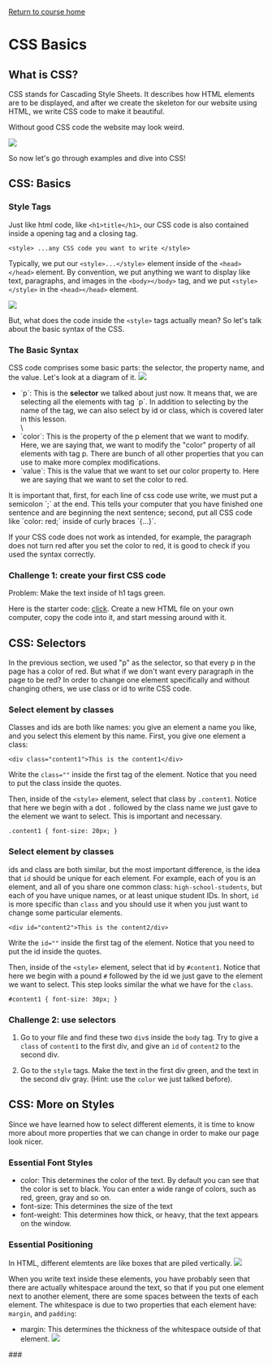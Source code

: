 <a href="https://wes-chen.github.io/build-a-website/">Return to course home</a>

# CSS Basics

## What is CSS?

CSS stands for Cascading Style Sheets. It describes how HTML elements are to be displayed, and after we create the skeleton for our website using HTML, we write CSS code to make it beautiful. 

Without good CSS code the website may look weird.

<img src="./css-sucks-webdevelopment-in-a-nutshell-43196018.png"/>

 So now let's go through examples and dive into CSS!

## CSS: Basics
### Style Tags
Just like html code, like `<h1>title</h1>`, our CSS code is also contained inside a opening tag and a closing tag.

`<style> ...any CSS code you want to write </style>`

Typically, we put our `<style>...</style>` element inside of the `<head></head>` element. By convention, we put anything we want to display like text, paragraphs, and images in the `<body></body>` tag, and we put `<style></style>` in the `<head></head>` element. 

<img src="top.png"/>

But, what does the code inside the `<style>` tags actually mean? So let's talk about the basic syntax of the CSS.

### The Basic Syntax
CSS code comprises some basic parts: the selector, the property name, and the value. Let's look at a diagram of it.
<img src="syntax.png"/>
<ul>
<li>`p`: This is the <strong>selector</strong> we talked about just now. It means that, we are selecting all the elements with tag `p`. In addition to selecting by the name of the tag, we can also select by id or class, which is covered later in this lesson.</li> \
<li>`color`: This is the property of the p element that we want to modify. Here, we are saying that, we want to modify the "color" property of all elements with tag p. There are bunch of all other properties that you can use to make more complex modifications.</li>
<li>`value`: This is the value that we want to set our color property to. Here we are saying that we want to set the color to red. </li>
</ul>
It is important that, first, for each line of css code use write, we must put a semicolon `;` at the end. This tells your computer that you have finished one sentence and are beginning the next sentence; second, put all CSS code like `color: red;` inside of curly braces `{...}`. 

If your CSS code does not work as intended, for example, the paragraph does not turn red after you set the color to red, it is good to check if you used the syntax correctly.

### Challenge 1: create your first CSS code
Problem: Make the text inside of h1 tags green.

Here is the starter code: <a href="index.html">click<a/>. Create a new HTML file on your own computer, copy the code into it, and start messing around with it. 
 
## CSS: Selectors
In the previous section, we used "p" as the selector, so that every p in the page has a color of red. But what if we don't want every paragraph in the page to be red? In order to change one element specifically and without changing others, we use class or id to write CSS code.

### Select element by classes
Classes and ids are both like names: you give an element a name you like, and you select this element by this name. First, you give one element a class:

`<div class="content1">This is the content1</div>`

Write the `class=""` inside the first tag of the element. Notice that you need to put the class inside the quotes. 

Then, inside of the `<style>` element, select that class by `.content1`. Notice that here we begin with a dot `.` followed by the class name we just gave to the element we want to select. This is important and necessary.

`.content1 {
   font-size: 20px;
 }`
 
### Select element by classes
ids and class are both similar, but the most important difference, is the idea that `id` should be unique for each element. For example, each of you is an element, and all of you share one common class: `high-school-students`, but each of you have unique names, or at least unique student IDs. In short, `id` is more specific than `class` and you should use it when you just want to change some particular elements.

`<div id="content2">This is the content2/div>`

Write the `id=""` inside the first tag of the element. Notice that you need to put the id inside the quotes. 

Then, inside of the `<style>` element, select that id by `#content1`. Notice that here we begin with a pound `#` followed by the id we just gave to the element we want to select. This step looks similar the what we have for the `class`.

`#content1 {
   font-size: 30px;
 }`
 
### Challenge 2: use selectors
1. Go to your file and find these two `div`s inside the `body` tag. Try to give a `class` of `content1` to the first div, and give an `id` of `content2` to the second div. 

2. Go to the `style` tags. Make the text in the first div green, and the text in the second div gray. (Hint: use the `color` we just talked before).
 

## CSS: More on Styles
Since we have learned how to select different elements, it is time to know more about more properties that we can change in order to make our page look nicer. 

### Essential Font Styles
<ul>
<li>color: This determines the color of the text. By default you can see that the color is set to black. You can enter a wide range of colors, such as red, green, gray and so on.</li>
<li>font-size: This determines the size of the text</li>
<li>font-weight: This determines how thick, or heavy, that the text appears on the window.</li>
</ul>

### Essential Positioning
In HTML, different elemtents are like boxes that are piled vertically.
<img src="boxes.png"/>

When you write text inside these elements, you have probably seen that there are actually whitespace around the text, so that if you put one element next to another element, there are some spaces between the texts of each element. The whitespace is due to two properties that each element have: `margin`, and `padding`:
<ul>
<li>margin: This determines the thickness of the whitespace outside of that element. 
    <img src="margin.png"/>
 
 </li>
</ul>
### 
